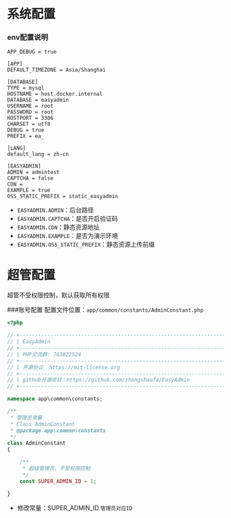# 系统配置

### env配置说明

   ``` dotenv
   APP_DEBUG = true
   
   [APP]
   DEFAULT_TIMEZONE = Asia/Shanghai
   
   [DATABASE]
   TYPE = mysql
   HOSTNAME = host.docker.internal
   DATABASE = easyadmin
   USERNAME = root
   PASSWORD = root
   HOSTPORT = 3306
   CHARSET = utf8
   DEBUG = true
   PREFIX = ea_
   
   [LANG]
   default_lang = zh-cn
   
   [EASYADMIN]
   ADMIN = admintest
   CAPTCHA = false
   CDN =
   EXAMPLE = true
   OSS_STATIC_PREFIX = static_easyadmin
   ```
   * `EASYADMIN.ADMIN`：后台路径
   * `EASYADMIN.CAPTCHA`：是否开启验证码
   * `EASYADMIN.CDN`：静态资源地址
   * `EASYADMIN.EXAMPLE`：是否为演示环境
   * `EASYADMIN.OSS_STATIC_PREFIX`：静态资源上传前缀
   
# 超管配置
超管不受权限控制，默认获取所有权限

###账号配置
配置文件位置：`app/common/constants/AdminConstant.php`

```php
<?php

// +----------------------------------------------------------------------
// | EasyAdmin
// +----------------------------------------------------------------------
// | PHP交流群: 763822524
// +----------------------------------------------------------------------
// | 开源协议  https://mit-license.org 
// +----------------------------------------------------------------------
// | github开源项目：https://github.com/zhongshaofa/EasyAdmin
// +----------------------------------------------------------------------

namespace app\common\constants;

/**
 * 管理员常量
 * Class AdminConstant
 * @package app\common\constants
 */
class AdminConstant
{

    /**
     * 超级管理员，不受权限控制
     */
    const SUPER_ADMIN_ID = 1;

}
```

* 修改常量：SUPER_ADMIN_ID `管理员对应ID`